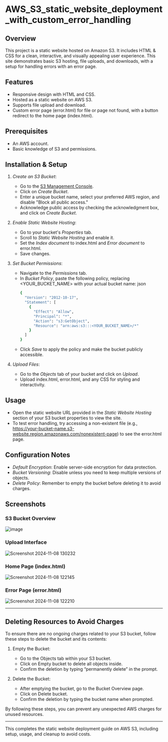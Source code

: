 # AWS_S3_static_website_deployment_with_custom_error_handling

## Overview
This project is a static website hosted on Amazon S3. It includes HTML & CSS for a clean, interactive, and visually appealing user experience. This site demonstrates basic S3 hosting, file uploads, and downloads, with a setup for handling errors with an error page.

## Features
- Responsive design with HTML and CSS.
- Hosted as a static website on AWS S3.
- Supports file upload and download.
- Custom error page (error.html) for file or page not found, with a button redirect to the home page (index.html).

## Prerequisites
- An AWS account.
- Basic knowledge of S3 and permissions.

## Installation & Setup

1. *Create an S3 Bucket*:
   - Go to the [S3 Management Console](https://aws.amazon.com/s3/).
   - Click on *Create Bucket*.
   - Enter a unique bucket name, select your preferred AWS region, and disable "Block all public access."
   - Acknowledge public access by checking the acknowledgment box, and click on *Create Bucket*.

2. *Enable Static Website Hosting*:
   - Go to your bucket's *Properties* tab.
   - Scroll to *Static Website Hosting* and enable it.
   - Set the *Index document* to index.html and *Error document* to error.html.
   - Save changes.

3. *Set Bucket Permissions*:
   - Navigate to the *Permissions* tab.
   - In *Bucket Policy*, paste the following policy, replacing <YOUR_BUCKET_NAME> with your actual bucket name:
     json
     ```bash
     {
       "Version": "2012-10-17",
       "Statement": [
         {
           "Effect": "Allow",
           "Principal": "*",
           "Action": "s3:GetObject",
           "Resource": "arn:aws:s3:::<YOUR_BUCKET_NAME>/*"
         }
       ]
     }
     ```
   - Click *Save* to apply the policy and make the bucket publicly accessible.

4. *Upload Files*:
   - Go to the *Objects* tab of your bucket and click on *Upload*.
   - Upload index.html, error.html, and any CSS for styling and interactivity.

## Usage
- Open the static website URL provided in the *Static Website Hosting* section of your S3 bucket properties to view the site.
- To test error handling, try accessing a non-existent file (e.g., https://your-bucket-name.s3-website.region.amazonaws.com/nonexistent-page) to see the error.html page.

## Configuration Notes
- *Default Encryption*: Enable server-side encryption for data protection.
- *Bucket Versioning*: Disable unless you need to keep multiple versions of objects.
- *Delete Policy*: Remember to empty the bucket before deleting it to avoid charges.

## Screenshots

### S3 Bucket Overview
![image](https://github.com/user-attachments/assets/fc7ff80b-2505-46d6-b3df-582b7482cd5b)


### Upload Interface
![Screenshot 2024-11-08 130232](https://github.com/user-attachments/assets/879425f4-85b0-4c9a-8b1c-607aee2bd17a)


### Home Page (index.html)
![Screenshot 2024-11-08 122145](https://github.com/user-attachments/assets/fde1adb2-d2c2-49b1-9540-a2cbf6b73b09)


### Error Page (error.html)
![Screenshot 2024-11-08 122210](https://github.com/user-attachments/assets/c84fd3d3-e299-4113-953b-661ee7496498)

---
## Deleting Resources to Avoid Charges

To ensure there are no ongoing charges related to your S3 bucket, follow these steps to delete the bucket and its contents:

1. Empty the Bucket:
   - Go to the Objects tab within your S3 bucket.
   - Click on Empty bucket to delete all objects inside.
   - Confirm the deletion by typing “permanently delete” in the prompt.
   
2. Delete the Bucket:
   - After emptying the bucket, go to the Bucket Overview page.
   - Click on Delete bucket.
   - Confirm the deletion by typing the bucket name when prompted.

By following these steps, you can prevent any unexpected AWS charges for unused resources. 

---

This completes the static website deployment guide on AWS S3, including setup, usage, and cleanup to avoid costs.



